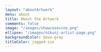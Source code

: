 ```yaml
---
layout: "aboutArtwork"
menu: about
title: About the Artwork
comments: false
image: "/images/showcasevine.png"
ellipse: "/images/nikunj-artist-page.png"
backgroundColor: dove-gray
titleColor: jagged-ice
---
```

